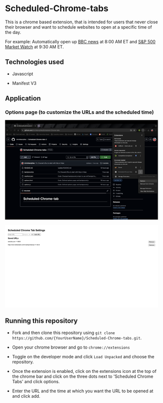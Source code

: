 # Scheduled-Chrome-tabs

This is a chrome based extension, that is intended for users that never close their browser and want to schedule websites to open at a specific time of the day.

For example: Automatically open up [BBC news](www.bbc.com) at 8:00 AM ET and [S&P 500 Market Watch](https://www.marketwatch.com/investing/index/spx) at 9:30 AM ET.

## Technologies used

- Javascript

- Manifest V3

## Application

### Options page (to customize the URLs and the scheduled time)

![where-to-find-options](images/options-location.png)

![scheduling-tabs](images/entering-options.png)

## Running this repository

- Fork and then clone this repository using `git clone https://github.com/{YourUserName}/Scheduled-Chrome-tabs.git`.

- Open your chrome browser and go to `chrome://extensions`

- Toggle on the developer mode and click `Load Unpacked` and choose the repository.

- Once the extension is enabled, click on the extensions icon at the top of the chrome bar and click on the three dots next to 'Scheduled Chrome Tabs' and click options.

- Enter the URL and the time at which you want the URL to be opened at and click add.